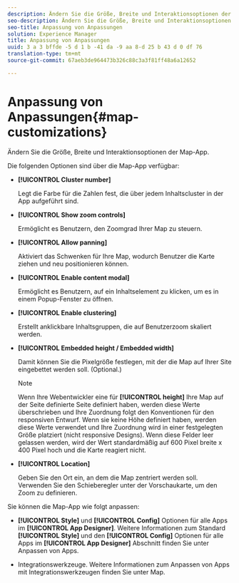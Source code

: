 ```yaml
---
description: Ändern Sie die Größe, Breite und Interaktionsoptionen der Map-App.
seo-description: Ändern Sie die Größe, Breite und Interaktionsoptionen der Map-App.
seo-title: Anpassung von Anpassungen
solution: Experience Manager
title: Anpassung von Anpassungen
uuid: 3 a 3 bffde -5 d 1 b -41 da -9 aa 8-d 25 b 43 d 0 df 76
translation-type: tm+mt
source-git-commit: 67aeb3de964473b326c88c3a3f81ff48a6a12652

---
```



# Anpassung von Anpassungen{#map-customizations}

Ändern Sie die Größe, Breite und Interaktionsoptionen der Map-App.



Die folgenden Optionen sind über die Map-App verfügbar:

* **[!UICONTROL Cluster number]**

   Legt die Farbe für die Zahlen fest, die über jedem Inhaltscluster in der App aufgeführt sind.

* **[!UICONTROL Show zoom controls]**

   Ermöglicht es Benutzern, den Zoomgrad Ihrer Map zu steuern.

* **[!UICONTROL Allow panning]**

   Aktiviert das Schwenken für Ihre Map, wodurch Benutzer die Karte ziehen und neu positionieren können.

* **[!UICONTROL Enable content modal]**

   Ermöglicht es Benutzern, auf ein Inhaltselement zu klicken, um es in einem Popup-Fenster zu öffnen.

* **[!UICONTROL Enable clustering]**

   Erstellt anklickbare Inhaltsgruppen, die auf Benutzerzoom skaliert werden.

* **[!UICONTROL Embedded height / Embedded width]**

   Damit können Sie die Pixelgröße festlegen, mit der die Map auf Ihrer Site eingebettet werden soll. (Optional.)

   >[!NOTE]
   >
   >Wenn Ihre Webentwickler eine für **[!UICONTROL height]** Ihre Map auf der Seite definierte Seite definiert haben, werden diese Werte überschrieben und Ihre Zuordnung folgt den Konventionen für den responsiven Entwurf. Wenn sie keine Höhe definiert haben, werden diese Werte verwendet und Ihre Zuordnung wird in einer festgelegten Größe platziert (nicht responsive Designs). Wenn diese Felder leer gelassen werden, wird der Wert standardmäßig auf 600 Pixel breite x 400 Pixel hoch und die Karte reagiert nicht.

* **[!UICONTROL Location]**

   Geben Sie den Ort ein, an dem die Map zentriert werden soll. Verwenden Sie den Schieberegler unter der Vorschaukarte, um den Zoom zu definieren.

Sie können die Map-App wie folgt anpassen:

* **[!UICONTROL Style]** und **[!UICONTROL Config]** Optionen für alle Apps im **[!UICONTROL App Designer]**. Weitere Informationen zum Standard **[!UICONTROL Style]** und den **[!UICONTROL Config]** Optionen für alle Apps im **[!UICONTROL App Designer]** Abschnitt finden Sie unter Anpassen von Apps.

* Integrationswerkzeuge. Weitere Informationen zum Anpassen von Apps mit Integrationswerkzeugen finden Sie unter Map.

